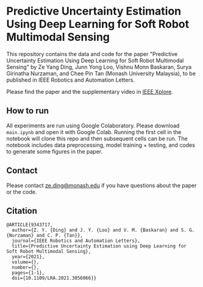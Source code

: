 # Predictive Uncertainty Estimation Using Deep Learning for Soft Robot Multimodal Sensing

This repository contains the data and code for the paper "Predictive Uncertainty Estimation Using Deep Learning for Soft Robot Multimodal Sensing" by Ze Yang Ding, Junn Yong Loo, Vishnu Monn Baskaran, Surya Girinatha Nurzaman, and Chee Pin Tan (Monash University Malaysia), to be published in IEEE Robotics and Automation Letters.

Please find the paper and the supplementary video in [IEEE Xplore](https://ieeexplore.ieee.org/document/9343717).

## How to run

All experiments are run using Google Colaboratory. Please download `main.ipynb` and open it with Google Colab. Running the first cell in the notebook will clone this repo and then subsequent cells can be run. The notebook includes data preprocessing, model training + testing, and codes to generate some figures in the paper.

## Contact
Please contact ze.ding@monash.edu if you have questions about the paper or the code.

## Citation
```
@ARTICLE{9343717,
  author={Z. Y. {Ding} and J. Y. {Loo} and V. M. {Baskaran} and S. G. {Nurzaman} and C. P. {Tan}},
  journal={IEEE Robotics and Automation Letters}, 
  title={Predictive Uncertainty Estimation using Deep Learning for Soft Robot Multimodal Sensing}, 
  year={2021},
  volume={},
  number={},
  pages={1-1},
  doi={10.1109/LRA.2021.3056066}}
```
